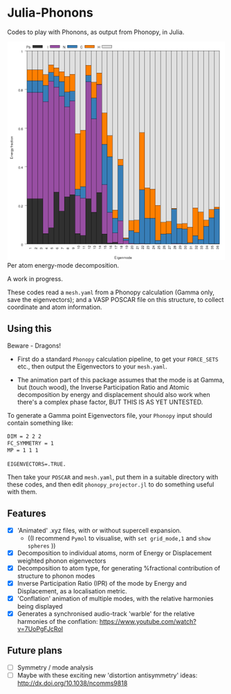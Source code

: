 # Julia-Phonons

Codes to play with Phonons, as output from Phonopy, in Julia.

![MAPI Phonon decomposition](plot-mode-decomposition/MAPI_mode.png)
Per atom energy-mode decomposition.

A work in progress.

These codes read a `mesh.yaml` from a Phonopy calculation (Gamma only, save the eigenvectors); and a 
VASP POSCAR file on this structure, to collect coordinate and atom information.

## Using this

Beware - Dragons!

* First do a standard `Phonopy` calculation pipeline, to get your `FORCE_SETS` etc.,
then output the Eigenvectors to your `mesh.yaml`.

* The animation part of this package assumes that the mode is at Gamma, but
(touch wood), the Inverse Participation Ratio and Atomic decomposition by
energy and displacement should also work when there's a complex phase factor,
BUT THIS IS AS YET UNTESTED.

To generate a Gamma point Eigenvectors file, your `Phonopy` input should
contain something like:
```
DIM = 2 2 2
FC_SYMMETRY = 1
MP = 1 1 1

EIGENVECTORS=.TRUE.
```

Then take your `POSCAR` and `mesh.yaml`, put them in a suitable directory with
these codes, and then edit  `phonopy_projector.jl` to do something useful with
them.

## Features

- [x] 'Animated' .xyz files, with or without supercell expansion.
  * ((I recommend `Pymol` to visualise, with `set grid_mode,1` and  `show
    spheres` ))
- [x] Decomposition to individual atoms, norm of Energy or Displacement weighted phonon eigenvectors
- [x] Decomposition to atom type, for generating %fractional contribution of structure to phonon modes
- [x] Inverse Participation Ratio (IPR) of the mode by Energy and Displacement, as
  a localisation metric.
- [x] 'Conflation' animation of multiple modes, with the relative harmonies being displayed
- [x] Generates a synchronised audio-track 'warble' for the relative harmonies of the conflation: https://www.youtube.com/watch?v=7UoPgFJcRoI

## Future plans

- [ ] Symmetry / mode analysis
- [ ] Maybe with these exciting new 'distortion antisymmetry' ideas: http://dx.doi.org/10.1038/ncomms9818
